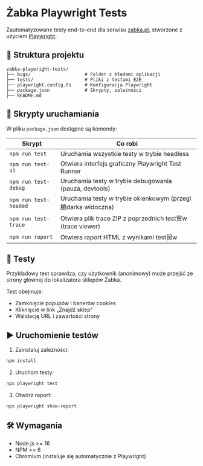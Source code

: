 # Żabka Playwright Tests

Zautomatyzowane testy end-to-end dla serwisu [zabka.pl](https://www.zabka.pl), stworzone z użyciem [Playwright](https://playwright.dev/).

## 📁 Struktura projektu

```
zabka-playwright-tests/
├── bugs/                    # Folder z błędami aplikacji
├── tests/                   # Pliki z testami E2E
├── playwright.config.ts     # Konfiguracja Playwright
├── package.json             # Skrypty, zależności
├── README.md
```

## 🚀 Skrypty uruchamiania

W pliku `package.json` dostępne są komendy:

| Skrypt             | Co robi                                                                 |
|--------------------|-------------------------------------------------------------------------|
| `npm run test`     | Uruchamia wszystkie testy w trybie headless                             |
| `npm run test-ui`  | Otwiera interfejs graficzny Playwright Test Runner                      |
| `npm run test-debug` | Uruchamia testy w trybie debugowania (pauza, devtools)                |
| `npm run test-headed` | Uruchamia testy w trybie okienkowym (przegl膮darka widoczna)          |
| `npm run test-trace` | Otwiera plik trace ZIP z poprzednich test贸w (trace viewer)           |
| `npm run report`   | Otwiera raport HTML z wynikami test贸w                                   |

## 🧪 Testy

Przykładowy test sprawdza, czy użytkownik (anonimowy) może przejść ze strony głównej do lokalizatora sklepów Żabka.

Test obejmuje:
- Zamknięcie popupów i banerów cookies
- Kliknięcie w link „Znajdź sklep”
- Walidację URL i zawartości strony

## ▶️ Uruchomienie testów

1. Zainstaluj zależności:
```bash
npm install
```

2. Uruchom testy:
```bash
npx playwright test
```

3. Otwórz raport:
```bash
npx playwright show-report
```

## 🛠 Wymagania

- Node.js >= 16
- NPM >= 8
- Chromium (instaluje się automatycznie z Playwright)

